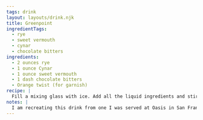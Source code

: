 ```yaml
---
tags: drink
layout: layouts/drink.njk
title: Greenpoint
ingredientTags:
  - rye
  - sweet vermouth
  - cynar
  - chocolate bitters
ingredients:
  - 2 ounces rye
  - 1 ounce Cynar
  - 1 ounce sweet vermouth
  - 1 dash chocolate bitters
  - Orange twist (for garnish)
recipe: |
  Fill a mixing glass with ice. Add all the liquid ingredients and stir. Strain into a coupe glass. Garnish with an orange twist.
notes: |
  I am recreating this drink from one I was served at Oasis in San Francisco. They made it for me at a drag parody of the movie Scream. I'm wondering if the Cynar and sweet vermouth should be dialed back to ½ ounce, but I'm not sure...
---
```

